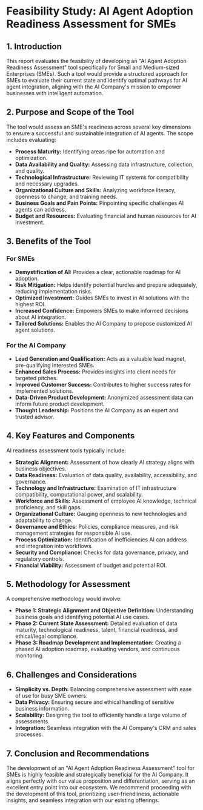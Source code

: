# Feasibility Study: AI Agent Adoption Readiness Assessment for SMEs

## 1. Introduction

This report evaluates the feasibility of developing an "AI Agent Adoption Readiness Assessment" tool specifically for Small and Medium-sized Enterprises (SMEs). Such a tool would provide a structured approach for SMEs to evaluate their current state and identify optimal pathways for AI agent integration, aligning with the AI Company's mission to empower businesses with intelligent automation.

## 2. Purpose and Scope of the Tool

The tool would assess an SME's readiness across several key dimensions to ensure a successful and sustainable integration of AI agents. The scope includes evaluating:

*   **Process Maturity:** Identifying areas ripe for automation and optimization.
*   **Data Availability and Quality:** Assessing data infrastructure, collection, and quality.
*   **Technological Infrastructure:** Reviewing IT systems for compatibility and necessary upgrades.
*   **Organizational Culture and Skills:** Analyzing workforce literacy, openness to change, and training needs.
*   **Business Goals and Pain Points:** Pinpointing specific challenges AI agents can address.
*   **Budget and Resources:** Evaluating financial and human resources for AI investment.

## 3. Benefits of the Tool

### For SMEs

*   **Demystification of AI:** Provides a clear, actionable roadmap for AI adoption.
*   **Risk Mitigation:** Helps identify potential hurdles and prepare adequately, reducing implementation risks.
*   **Optimized Investment:** Guides SMEs to invest in AI solutions with the highest ROI.
*   **Increased Confidence:** Empowers SMEs to make informed decisions about AI integration.
*   **Tailored Solutions:** Enables the AI Company to propose customized AI agent solutions.

### For the AI Company

*   **Lead Generation and Qualification:** Acts as a valuable lead magnet, pre-qualifying interested SMEs.
*   **Enhanced Sales Process:** Provides insights into client needs for targeted pitches.
*   **Improved Customer Success:** Contributes to higher success rates for implemented solutions.
*   **Data-Driven Product Development:** Anonymized assessment data can inform future product development.
*   **Thought Leadership:** Positions the AI Company as an expert and trusted advisor.

## 4. Key Features and Components

AI readiness assessment tools typically include:

*   **Strategic Alignment:** Assessment of how clearly AI strategy aligns with business objectives.
*   **Data Readiness:** Evaluation of data quality, availability, accessibility, and governance.
*   **Technology and Infrastructure:** Examination of IT infrastructure compatibility, computational power, and scalability.
*   **Workforce and Skills:** Assessment of employee AI knowledge, technical proficiency, and skill gaps.
*   **Organizational Culture:** Gauging openness to new technologies and adaptability to change.
*   **Governance and Ethics:** Policies, compliance measures, and risk management strategies for responsible AI use.
*   **Process Optimization:** Identification of inefficiencies AI can address and integration into workflows.
*   **Security and Compliance:** Checks for data governance, privacy, and regulatory controls.
*   **Financial Viability:** Assessment of budget and potential ROI.

## 5. Methodology for Assessment

A comprehensive methodology would involve:

*   **Phase 1: Strategic Alignment and Objective Definition:** Understanding business goals and identifying potential AI use cases.
*   **Phase 2: Current State Assessment:** Detailed evaluation of data maturity, technological readiness, talent, financial readiness, and ethical/legal compliance.
*   **Phase 3: Roadmap Development and Implementation:** Creating a phased AI adoption roadmap, evaluating vendors, and continuous monitoring.

## 6. Challenges and Considerations

*   **Simplicity vs. Depth:** Balancing comprehensive assessment with ease of use for busy SME owners.
*   **Data Privacy:** Ensuring secure and ethical handling of sensitive business information.
*   **Scalability:** Designing the tool to efficiently handle a large volume of assessments.
*   **Integration:** Seamless integration with the AI Company's CRM and sales processes.

## 7. Conclusion and Recommendations

The development of an "AI Agent Adoption Readiness Assessment" tool for SMEs is highly feasible and strategically beneficial for the AI Company. It aligns perfectly with our value proposition and differentiation, serving as an excellent entry point into our ecosystem. We recommend proceeding with the development of this tool, prioritizing user-friendliness, actionable insights, and seamless integration with our existing offerings.
